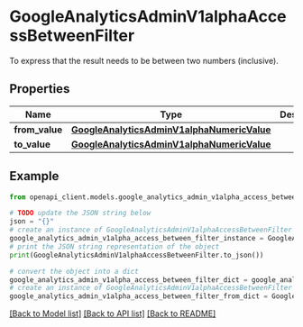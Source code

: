 # GoogleAnalyticsAdminV1alphaAccessBetweenFilter

To express that the result needs to be between two numbers (inclusive).

## Properties

Name | Type | Description | Notes
------------ | ------------- | ------------- | -------------
**from_value** | [**GoogleAnalyticsAdminV1alphaNumericValue**](GoogleAnalyticsAdminV1alphaNumericValue.md) |  | [optional] 
**to_value** | [**GoogleAnalyticsAdminV1alphaNumericValue**](GoogleAnalyticsAdminV1alphaNumericValue.md) |  | [optional] 

## Example

```python
from openapi_client.models.google_analytics_admin_v1alpha_access_between_filter import GoogleAnalyticsAdminV1alphaAccessBetweenFilter

# TODO update the JSON string below
json = "{}"
# create an instance of GoogleAnalyticsAdminV1alphaAccessBetweenFilter from a JSON string
google_analytics_admin_v1alpha_access_between_filter_instance = GoogleAnalyticsAdminV1alphaAccessBetweenFilter.from_json(json)
# print the JSON string representation of the object
print(GoogleAnalyticsAdminV1alphaAccessBetweenFilter.to_json())

# convert the object into a dict
google_analytics_admin_v1alpha_access_between_filter_dict = google_analytics_admin_v1alpha_access_between_filter_instance.to_dict()
# create an instance of GoogleAnalyticsAdminV1alphaAccessBetweenFilter from a dict
google_analytics_admin_v1alpha_access_between_filter_from_dict = GoogleAnalyticsAdminV1alphaAccessBetweenFilter.from_dict(google_analytics_admin_v1alpha_access_between_filter_dict)
```
[[Back to Model list]](../README.md#documentation-for-models) [[Back to API list]](../README.md#documentation-for-api-endpoints) [[Back to README]](../README.md)


